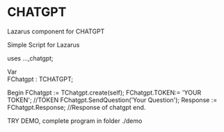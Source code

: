 # CHATGPT
Lazarus component for CHATGPT

Simple Script for Lazarus

uses ...,chatgpt;<br/>

Var<br/>
  FChatgpt : TCHATGPT;<br/>
  
  
Begin
  FChatgpt := TChatgpt.create(self); 
  FChatgpt.TOKEN:=  'YOUR TOKEN'; //TOKEN 
  FChatgpt.SendQuestion('Your Question');
  Response :=  FChatgpt.Response;  //Response of chatgpt
end.

TRY DEMO, complete program in folder ./demo

